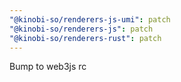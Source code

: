 ```yaml
---
"@kinobi-so/renderers-js-umi": patch
"@kinobi-so/renderers-js": patch
"@kinobi-so/renderers-rust": patch
---
```


Bump to web3js rc
